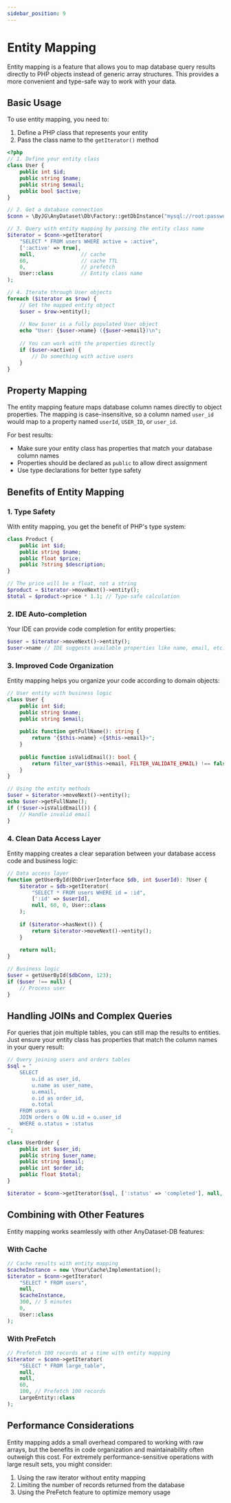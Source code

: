 ```yaml
---
sidebar_position: 9
---
```


# Entity Mapping

Entity mapping is a feature that allows you to map database query results directly to PHP objects instead of generic
array structures. This provides a more convenient and type-safe way to work with your data.

## Basic Usage

To use entity mapping, you need to:

1. Define a PHP class that represents your entity
2. Pass the class name to the `getIterator()` method

```php
<?php
// 1. Define your entity class
class User {
    public int $id;
    public string $name;
    public string $email;
    public bool $active;
}

// 2. Get a database connection
$conn = \ByJG\AnyDataset\Db\Factory::getDbInstance("mysql://root:password@localhost/myschema");

// 3. Query with entity mapping by passing the entity class name
$iterator = $conn->getIterator(
    "SELECT * FROM users WHERE active = :active", 
    [':active' => true],
    null,               // cache
    60,                 // cache TTL
    0,                  // prefetch
    User::class         // Entity class name
);

// 4. Iterate through User objects
foreach ($iterator as $row) {
    // Get the mapped entity object
    $user = $row->entity();
    
    // Now $user is a fully populated User object
    echo "User: {$user->name} ({$user->email})\n";
    
    // You can work with the properties directly
    if ($user->active) {
        // Do something with active users
    }
}
```

## Property Mapping

The entity mapping feature maps database column names directly to object properties. The mapping is case-insensitive, so
a column named `user_id` would map to a property named `userId`, `USER_ID`, or `user_id`.

For best results:

- Make sure your entity class has properties that match your database column names
- Properties should be declared as `public` to allow direct assignment
- Use type declarations for better type safety

## Benefits of Entity Mapping

### 1. Type Safety

With entity mapping, you get the benefit of PHP's type system:

```php
class Product {
    public int $id;
    public string $name;
    public float $price;
    public ?string $description;
}

// The price will be a float, not a string
$product = $iterator->moveNext()->entity();
$total = $product->price * 1.1; // Type-safe calculation
```

### 2. IDE Auto-completion

Your IDE can provide code completion for entity properties:

```php
$user = $iterator->moveNext()->entity();
$user->name // IDE suggests available properties like name, email, etc.
```

### 3. Improved Code Organization

Entity mapping helps you organize your code according to domain objects:

```php
// User entity with business logic
class User {
    public int $id;
    public string $name;
    public string $email;
    
    public function getFullName(): string {
        return "{$this->name} <{$this->email}>";
    }
    
    public function isValidEmail(): bool {
        return filter_var($this->email, FILTER_VALIDATE_EMAIL) !== false;
    }
}

// Using the entity methods
$user = $iterator->moveNext()->entity();
echo $user->getFullName();
if (!$user->isValidEmail()) {
    // Handle invalid email
}
```

### 4. Clean Data Access Layer

Entity mapping creates a clear separation between your database access code and business logic:

```php
// Data access layer
function getUserById(DbDriverInterface $db, int $userId): ?User {
    $iterator = $db->getIterator(
        "SELECT * FROM users WHERE id = :id",
        [':id' => $userId],
        null, 60, 0, User::class
    );
    
    if ($iterator->hasNext()) {
        return $iterator->moveNext()->entity();
    }
    
    return null;
}

// Business logic
$user = getUserById($dbConn, 123);
if ($user !== null) {
    // Process user
}
```

## Handling JOINs and Complex Queries

For queries that join multiple tables, you can still map the results to entities. Just ensure your entity class has
properties that match the column names in your query result:

```php
// Query joining users and orders tables
$sql = "
    SELECT 
        u.id as user_id, 
        u.name as user_name, 
        u.email,
        o.id as order_id, 
        o.total
    FROM users u
    JOIN orders o ON u.id = o.user_id
    WHERE o.status = :status
";

class UserOrder {
    public int $user_id;
    public string $user_name;
    public string $email;
    public int $order_id;
    public float $total;
}

$iterator = $conn->getIterator($sql, [':status' => 'completed'], null, 60, 0, UserOrder::class);
```

## Combining with Other Features

Entity mapping works seamlessly with other AnyDataset-DB features:

### With Cache

```php
// Cache results with entity mapping
$cacheInstance = new \Your\Cache\Implementation();
$iterator = $conn->getIterator(
    "SELECT * FROM users", 
    null,
    $cacheInstance,
    300, // 5 minutes
    0,
    User::class
);
```

### With PreFetch

```php
// Prefetch 100 records at a time with entity mapping
$iterator = $conn->getIterator(
    "SELECT * FROM large_table", 
    null,
    null,
    60,
    100, // Prefetch 100 records
    LargeEntity::class
);
```

## Performance Considerations

Entity mapping adds a small overhead compared to working with raw arrays, but the benefits in code organization and
maintainability often outweigh this cost. For extremely performance-sensitive operations with large result sets, you
might consider:

1. Using the raw iterator without entity mapping
2. Limiting the number of records returned from the database
3. Using the PreFetch feature to optimize memory usage 